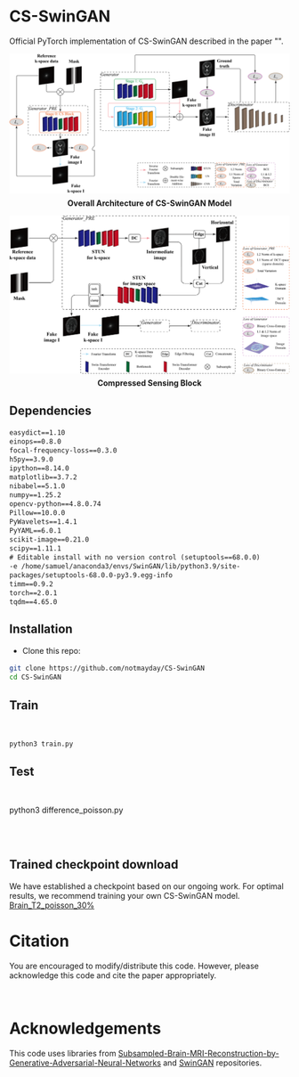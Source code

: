# CS-SwinGAN

Official PyTorch implementation of CS-SwinGAN described in the paper "".

<div align="center">
  <img src="./asserts/framework.png" width="800px" alt="Overall Architecture of CS-SwinGAN Model">
  <p style="font-weight: bold; margin-top: 5px;">Overall Architecture of CS-SwinGAN Model</p>
</div>

<div align="center">
  <img src="./asserts/CS-Block.png" width="800px" alt="Compressed Sensing Block">
  <p style="font-weight: bold; margin-top: 5px;">Compressed Sensing Block</p>
</div>

## Dependencies

```
easydict==1.10
einops==0.8.0
focal-frequency-loss==0.3.0
h5py==3.9.0
ipython==8.14.0
matplotlib==3.7.2
nibabel==5.1.0
numpy==1.25.2
opencv-python==4.8.0.74
Pillow==10.0.0
PyWavelets==1.4.1
PyYAML==6.0.1
scikit-image==0.21.0
scipy==1.11.1
# Editable install with no version control (setuptools==68.0.0)
-e /home/samuel/anaconda3/envs/SwinGAN/lib/python3.9/site-packages/setuptools-68.0.0-py3.9.egg-info
timm==0.9.2
torch==2.0.1
tqdm==4.65.0
```

## Installation
- Clone this repo:
```bash
git clone https://github.com/notmayday/CS-SwinGAN
cd CS-SwinGAN
```

## Train

<br />

```
python3 train.py 

```


## Test

<br />

python3 difference_poisson.py 

<br />
<br />

## Trained checkpoint download

We have established a checkpoint based on our ongoing work. For optimal results, we recommend training your own CS-SwinGAN model.
<br />
[Brain_T2_poisson_30%]()

# Citation
You are encouraged to modify/distribute this code. However, please acknowledge this code and cite the paper appropriately.


<br />

# Acknowledgements

This code uses libraries from [Subsampled-Brain-MRI-Reconstruction-by-Generative-Adversarial-Neural-Networks](https://github.com/ItamarDavid/Subsampled-Brain-MRI-Reconstruction-by-Generative-Adversarial-Neural-Networks) and [SwinGAN](https://github.com/learnerzx/SwinGAN) repositories.
